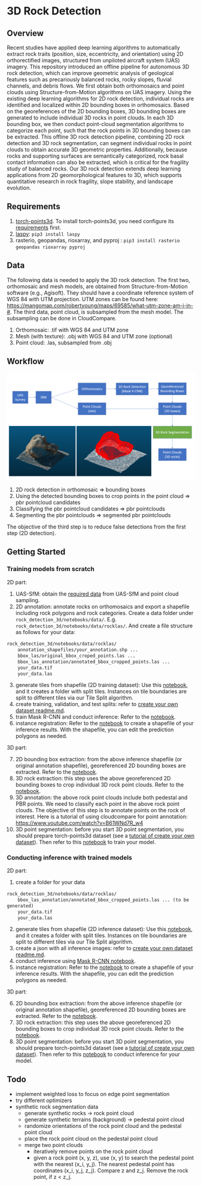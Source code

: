# 3D Rock Detection
## Overview
Recent studies have applied deep learning algorithms to automatically extract rock traits (position, size, eccentricity, and orientation) using 2D orthorectified images, structured from unpiloted aircraft system (UAS) imagery. This repository introduced an offline pipeline for autonomous 3D rock detection, which can improve geometric analysis of geological features such as precariously balanced rocks, rocky slopes, fluvial channels, and debris flows. We first obtain both orthomosaics and point clouds using Structure-from-Motion algorithms on UAS imagery. Using the existing deep learning algorithms for 2D rock detection, individual rocks are identified and localized within 2D bounding boxes in orthomosaics. Based on the georeferences of the 2D bounding boxes, 3D bounding boxes are generated to include individual 3D rocks in point clouds. In each 3D bounding box, we then conduct point-cloud segmentation algorithms to categorize each point, such that the rock points in 3D bounding boxes can be extracted. This offline 3D rock detection pipeline, combining 2D rock detection and 3D rock segmentation, can segment individual rocks in point clouds to obtain accurate 3D geometric properties. Additionally, because rocks and supporting surfaces are semantically categorized, rock basal contact information can also be extracted, which is critical for the fragility study of balanced rocks. Our 3D rock detection extends deep learning applications from 2D geomorphological features to 3D, which supports quantitative research in rock fragility, slope stability, and landscape evolution. 

## Requirements
1. [torch-points3d](https://github.com/nicolas-chaulet/torch-points3d). To install torch-points3d, you need configure its [requirements](https://github.com/nicolas-chaulet/torch-points3d#requirements) first.
2. [laspy](https://laspy.readthedocs.io/en/latest/): `pip3 install laspy`
3. rasterio, geopandas, rioxarray, and pyproj : `pip3 install rasterio geopandas rioxarray pyproj`


## Data
The following data is needed to apply the 3D rock detection. The first two, orthomosaic and mesh models, are obtained from Structure-from-Motion software (e.g., Agisoft). They should have a coordinate reference system of WGS 84 with UTM projection. UTM zones can be found here: https://mangomap.com/robertyoung/maps/69585/what-utm-zone-am-i-in-#. The third data, point cloud, is subsampled from the mesh model. The subsampling can be done in CloudCompare. 
1. Orthomosaic: .tif with WGS 84 and UTM zone
2. Mesh (with texture): .obj with WGS 84 and UTM zone (optional)
3. Point cloud: .las, subsampled from .obj

## Workflow
![workflow](docs/pipeline_workflow.png)
1. 2D rock detection in orthomosaic => bounding boxes
2. Using the detected bounding boxes to crop points in the point cloud => pbr pointcloud candidates
3. Classifying the pbr pointcloud candidates => pbr pointclouds 
4. Segmenting the pbr pointclouds => segmented pbr pointclouds  

The objective of the third step is to reduce false detections from the first step (2D detection). 

## Getting Started
### Training models from scratch
2D part:
1) UAS-SfM: obtain the [required data](https://github.com/ZhiangChen/rock_detection_3d#data) from UAS-SfM and point cloud sampling.
2) 2D annotation: annotate rocks on orthomosaics and export a shapefile including rock polygons and rock categories. Create a data folder under `rock_detection_3d/notebooks/data/`. E.g. `rock_detection_3d/notebooks/data/rocklas/`. And create a file structure as follows for your data:
```
rock_detection_3d/notebooks/data/rocklas/
    annotation_shapefiles/your_annotation.shp ...
    bbox_las/original_bbox_croped_points.las ...
    bbox_las_annotation/annotated_bbox_cropped_points.las ...
    your_data.tif
    your_data.las
```
3) generate tiles from shapefile (2D training dataset): Use this [notebook](https://github.com/ZhiangChen/rock_detection_3d/blob/main/notebooks/0_0_generating_tiles_from_shapefile.ipynb), and it creates a folder with split tiles. Instances on tile boundaries are split to different tiles via our Tile Split algorithm.
4) create training, validation, and test splits: refer to [create your own dataset readme.md](https://github.com/ZhiangChen/rock_detection_3d/blob/main/notebooks/data/README.md).
5) train Mask R-CNN and conduct inference: Refer to the [notebook](https://github.com/ZhiangChen/rock_detection_3d/blob/main/notebooks/0_1_training_2D_instance_segmentation.ipynb).
6) instance registration: Refer to the [notebook](https://github.com/ZhiangChen/rock_detection_3d/blob/main/notebooks/0_2_merging_inference_instances.ipynb) to create a shapefile of your inference results. With the shapefile, you can edit the prediction polygons as needed. 

3D part:

7) 2D bounding box extraction: from the above inference shapefile (or original annotation shapefile), georeferenced 2D bounding boxes are extracted. Refer to the [notebook](https://github.com/ZhiangChen/rock_detection_3d/blob/main/notebooks/1_extract_bounding_box_from_geotiff.ipynb).  
8) 3D rock extraction: this step uses the above georeferenced 2D bounding boxes to crop individual 3D rock point clouds. Refer to the [notebook](https://github.com/ZhiangChen/rock_detection_3d/blob/main/notebooks/2_extract_pointcloud_objects.ipynb).  
9) 3D annotation: the above rock point clouds include both pedestal and PBR points. We need to classify each point in the above rock point clouds. The objective of this step is to annotate points on the rock of interest. Here is a tutorial of using cloudcompare for point annotation: https://www.youtube.com/watch?v=B61WNd7R_w4
10) 3D point segmentation: before you start 3D point segmentation, you should prepare torch-points3d dataset (see a [tutorial of create your own dataset](https://github.com/ZhiangChen/rock_detection_3d/blob/main/notebooks/data/README.md)). Then refer to this [notebook](https://github.com/ZhiangChen/rock_detection_3d/blob/main/notebooks/4_pbr_segmentation_kpconv.ipynb) to train your model. 

### Conducting inference with trained models
2D part:
1) create a folder for your data
```commandline
rock_detection_3d/notebooks/data/rocklas/
    bbox_las_annotation/annotated_bbox_cropped_points.las ... (to be generated)
    your_data.tif
    your_data.las
```
2) generate tiles from shapefile (2D inference dataset): Use this [notebook](https://github.com/ZhiangChen/rock_detection_3d/blob/main/notebooks/0_0_generating_tiles_from_shapefile.ipynb), and it creates a folder with split tiles. Instances on tile boundaries are split to different tiles via our Tile Split algorithm.
3) create a json with all inference images: refer to [create your own dataset readme.md](https://github.com/ZhiangChen/rock_detection_3d/blob/main/notebooks/data/README.md).
4) conduct inference using [Mask R-CNN notebook](https://github.com/ZhiangChen/rock_detection_3d/blob/main/notebooks/0_1_training_2D_instance_segmentation.ipynb).
5) instance registration: Refer to the [notebook](https://github.com/ZhiangChen/rock_detection_3d/blob/main/notebooks/0_2_merging_inference_instances.ipynb) to create a shapefile of your inference results. With the shapefile, you can edit the prediction polygons as needed. 

3D part:

6) 2D bounding box extraction: from the above inference shapefile (or original annotation shapefile), georeferenced 2D bounding boxes are extracted. Refer to the [notebook](https://github.com/ZhiangChen/rock_detection_3d/blob/main/notebooks/1_extract_bounding_box_from_geotiff.ipynb).
7) 3D rock extraction: this step uses the above georeferenced 2D bounding boxes to crop individual 3D rock point clouds. Refer to the [notebook](https://github.com/ZhiangChen/rock_detection_3d/blob/main/notebooks/2_extract_pointcloud_objects.ipynb).  
8) 3D point segmentation: before you start 3D point segmentation, you should prepare torch-points3d dataset (see a [tutorial of create your own dataset](https://github.com/ZhiangChen/rock_detection_3d/blob/main/notebooks/data/README.md)). Then refer to this [notebook](https://github.com/ZhiangChen/rock_detection_3d/blob/main/notebooks/4_pbr_segmentation_kpconv.ipynb) to conduct inference for your model. 







## Todo
- implement weighted loss to focus on edge point segmentation
- try different optimizers
- synthetic rock segmentation data
    - generate synthetic rocks -> rock point cloud
    - generate synthetic terrains (background) -> pedestal point cloud
    - randomize orientations of the rock point cloud and the pedestal point cloud
    - place the rock point cloud on the pedestal point cloud 
    - merge two point clouds
        - iteratively remove points on the rock point cloud
        - given a rock point (x, y, z), use (x, y) to search the pedestal point with the nearest (x_i, y_j). The nearest pedestal point has coordinates (x_i, y_j, z_j). Compare z and z_j. Remove the rock point, if z < z_j.

